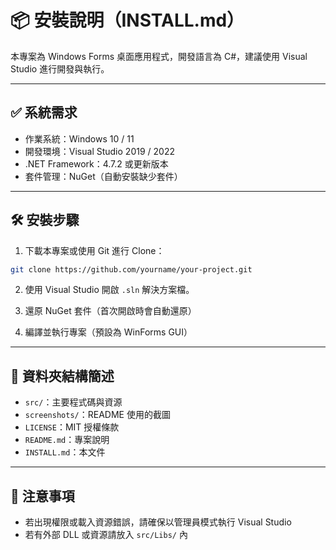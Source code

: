 # 📦 安裝說明（INSTALL.md）

本專案為 Windows Forms 桌面應用程式，開發語言為 C#，建議使用 Visual Studio 進行開發與執行。

---

## ✅ 系統需求

- 作業系統：Windows 10 / 11
- 開發環境：Visual Studio 2019 / 2022
- .NET Framework：4.7.2 或更新版本
- 套件管理：NuGet（自動安裝缺少套件）

---

## 🛠️ 安裝步驟

1. 下載本專案或使用 Git 進行 Clone：

```bash
git clone https://github.com/yourname/your-project.git
```

2. 使用 Visual Studio 開啟 `.sln` 解決方案檔。

3. 還原 NuGet 套件（首次開啟時會自動還原）

4. 編譯並執行專案（預設為 WinForms GUI）

---

## 📁 資料夾結構簡述

- `src/`：主要程式碼與資源
- `screenshots/`：README 使用的截圖
- `LICENSE`：MIT 授權條款
- `README.md`：專案說明
- `INSTALL.md`：本文件

---

## 📌 注意事項

- 若出現權限或載入資源錯誤，請確保以管理員模式執行 Visual Studio
- 若有外部 DLL 或資源請放入 `src/Libs/` 內

